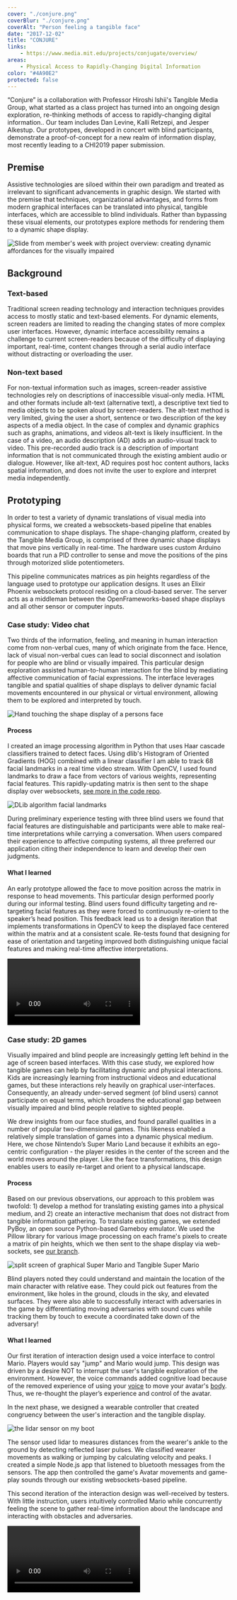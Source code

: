 ```yaml
---
cover: "./conjure.png"
coverBlur: "./conjure.png"
coverAlt: "Person feeling a tangible face"
date: "2017-12-02"
title: "CONJURE"
links:
    - https://www.media.mit.edu/projects/conjugate/overview/
areas:
    - Physical Access to Rapidly-Changing Digital Information
color: "#4A90E2"
protected: false
---
```


“Conjure” is a collaboration  with Professor Hiroshi Ishii's Tangible Media Group, what started as a class project has turned into an ongoing design exploration, re-thinking methods of access to rapidly-changing digital information.. Our team includes Dan Levine, Kalli Retzepi, and Jesper Alkestup. Our prototypes, developed in concert with blind participants, demonstrate a proof-of-concept for a new realm of information display, most recently leading to a CHI2019 paper submission.

## Premise

Assistive technologies are siloed within their own paradigm and treated as irrelevant to significant advancements in graphic design. We started with the premise that techniques, organizational advantages, and forms from modern graphical interfaces can be translated into physical, tangible interfaces, which are accessible to blind individuals. Rather than bypassing these visual elements, our prototypes explore methods for rendering them to a dynamic shape display.

![Slide from member's week with project overview: creating dynamic affordances for the visually impaired](./conjure_slide.png)

## Background

### Text-based
Traditional screen reading technology and interaction techniques provides access to mostly static and text-based elements. For dynamic elements, screen readers are limited to reading the changing states of more complex user interfaces. However, dynamic interface accessibility remains a challenge to current screen-readers because of the difficulty of displaying important, real-time, content changes through a serial audio interface without distracting or overloading the user.

### Non-text based
For non-textual information such as images, screen-reader assistive technologies rely on descriptions of inaccessible visual-only media. HTML and other formats include alt-text (alternative text), a descriptive text tied to media objects to be spoken aloud by screen-readers.
The alt-text method is very limited, giving the user a short, sentence or two description of the key aspects of a media object. In the case of complex and dynamic graphics such as graphs, animations, and videos alt-text is likely insufficient. In the case of a video, an audio description (AD) adds an audio-visual track to video. This pre-recorded audio track is a description of important information that is not communicated through the existing ambient audio or dialogue. However, like alt-text, AD requires post hoc content authors, lacks spatial information, and does not invite the user to explore and interpret media independently.


## Prototyping

In order to test a variety of dynamic translations of visual media into physical forms, we created a websockets-based pipeline that enables communication to shape displays. The shape-changing platform, created by the Tangible Media Group, is comprised of three dynamic shape displays that move pins vertically in real-time. The hardware uses custom Arduino boards that run a PID controller to sense and move the positions of the pins through motorized slide potentiometers.

This pipeline communicates matrices as pin heights regardless of the language used to prototype our application designs. It uses an Elixir Phoenix websockets protocol residing on a cloud-based server. The server acts as a middleman between the OpenFrameworks-based shape displays and all other sensor or computer inputs.


### Case study: Video chat
Two thirds of the information, feeling, and meaning in human interaction come from non-verbal cues, many of which originate from the face. Hence, lack of visual non-verbal cues can lead to social disconnect and isolation for people who are blind or visually impaired. This particular design exploration assisted human-to-human interaction for the blind by mediating affective communication of facial expressions. The interface leverages tangible and spatial qualities of shape displays to deliver dynamic facial movements encountered in our physical or virtual environment, allowing them to be explored and interpreted by touch.

![Hand touching the shape display of a persons face](./conjure_active.png)

#### Process

I created an image processing algorithm in Python that uses Haar cascade classifiers trained to detect faces. Using dlib's Histogram of Oriented Gradients (HOG) combined with a linear classifier I am able to track 68 facial landmarks in a real time video stream. With OpenCV, I used found landmarks to draw a face from vectors of various weights, representing facial features. This rapidly-updating matrix is then sent to the shape display over websockets, [see more in the code repo](https://github.com/WoodburyShortridge/Conjure).

![DLib algorithm facial landmarks](./face_landmarks.jpg)

During preliminary experience testing with three blind users we found that facial features are distinguishable and participants were able to make real-time interpretations while carrying a conversation. When users compared their experience to affective computing systems, all three preferred our application citing their independence to learn and develop their own judgments.

#### What I learned

An early prototype allowed the face to move position across the matrix in response to head movements. This particular design performed poorly during our informal testing. Blind users found difficulty targeting and re-targeting facial features as they were forced to continuously re-orient to the speaker’s head position. This feedback lead us to a design iteration that implements transformations in OpenCV to keep the displayed face centered within the matrix and at a consistent scale. Re-tests found that designing for ease of orientation and targeting improved both distinguishing unique facial features and making real-time affective interpretations.

<video controls>
<source src="https://s3.amazonaws.com/woodburyshortridge/api/v1/conjure/face_movie2.mp4" type="video/mp4">
Your browser does not support the video tag.
</video>


### Case study: 2D games

Visually impaired and blind people are increasingly getting left behind in the age of screen based interfaces. With this case study, we explored how tangible games can help by facilitating dynamic and physical interactions. Kids are increasingly learning from instructional videos and educational games, but these interactions rely heavily on graphical user-interfaces. Consequently, an already under-served segment (of blind users) cannot participate on equal terms, which broadens the educational gap between visually impaired and blind people relative to sighted people.

We drew insights from our face studies, and found parallel qualities in a number of popular two-dimensional games. This likeness enabled a relatively simple translation of games into a dynamic physical medium. Here, we chose Nintendo’s Super Mario Land because it exhibits an ego-centric configuration - the player resides in the center of the screen and the world moves around the player. Like the face transformations, this design enables users to easily re-target and orient to a physical landscape.

#### Process

Based on our previous observations, our approach to this problem was twofold: 1) develop a method for translating existing games into a physical medium, and 2) create an interactive mechanism that does not distract from tangible information gathering.
To translate existing games, we extended PyBoy, an open source Python-based Gameboy emulator. We used the Pillow library for various image processing on each frame's pixels to create a matrix of pin heights, which we then sent to the shape display via web-sockets, see [our branch](https://github.com/DVLevine/TangerineBoy/tree/v2).

![split screen of graphical Super Mario and Tangible Super Mario](./congure_game.png)

Blind players noted they could understand and maintain the location of the main character with relative ease. They could pick out features from the environment, like holes in the ground, clouds in the sky, and elevated surfaces. They were also able to successfully interact with adversaries in the game by differentiating moving adversaries with sound cues while tracking them by touch to execute a coordinated take down of the adversary!

#### What I learned

Our first iteration of interaction design used a voice interface to control Mario. Players would say "jump" and Mario would jump. This design was driven by a desire NOT to interrupt the user's tangible exploration of the environment. However, the voice commands added cognitive load because of the removed experience of using your <u>voice</u> to move your avatar's <u>body</u>. Thus, we re-thought the player’s experience and control of the avatar.

In the next phase, we designed a wearable controller that created congruency between the user's interaction and the tangible display.

![the lidar sensor on my boot](./sensor.png)

The sensor used lidar to measures distances from the wearer's ankle to the ground by detecting reflected laser pulses. We classified wearer movements as walking or jumping by calculating velocity and peaks. I created a simple Node.js app that listened to bluetooth messages from the sensors. The app then controlled the game's Avatar movements and game-play sounds through our existing websockets-based pipeline.

This second iteration of the interaction design was well-received by testers. With little instruction, users intuitively controlled Mario while concurrently feeling the scene to gather real-time information about the landscape and interacting with obstacles and adversaries.

<video controls>
<source src="https://s3.amazonaws.com/woodburyshortridge/api/v1/conjure/jump.mov" type="video/mp4">
Your browser does not support the video tag.
</video>
